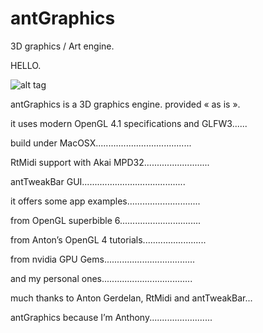 antGraphics
===========

3D graphics / Art engine.

HELLO.

![alt tag](https://avatars3.githubusercontent.com/u/10116475?v=3&s=460)

antGraphics is a 3D graphics engine. provided « as is ».

it uses modern OpenGL 4.1 specifications and GLFW3......

build under MacOSX......................................

RtMidi support with Akai MPD32..........................

antTweakBar GUI.........................................

it offers some app examples............................. 

from OpenGL superbible 6................................
	
from Anton’s OpenGL 4 tutorials.........................
	
from nvidia GPU Gems....................................
	
and my personal ones.................................... 

much thanks to Anton Gerdelan, RtMidi and antTweakBar...

antGraphics because I’m Anthony......................... 

